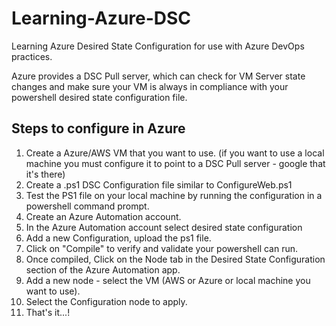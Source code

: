 # Learning-Azure-DSC

Learning Azure Desired State Configuration for use with Azure DevOps practices.

Azure provides a DSC Pull server, which can check for VM Server state changes and make sure your VM is always in compliance with your powershell desired state configuration file.

## Steps to configure in Azure

1. Create a Azure/AWS VM that you want to use. (if you want to use a local machine you must configure it to point to a DSC Pull server - google that it's there)
2. Create a .ps1 DSC Configuration file similar to ConfigureWeb.ps1
3. Test the PS1 file on your local machine by running the configuration in a powershell command prompt.
4. Create an Azure Automation account.
5. In the Azure Automation account select desired state configuration
6. Add a new Configuration, upload the ps1 file.
7. Click on "Compile" to verify and validate your powershell can run.
8. Once compiled, Click on the Node tab in the Desired State Configuration section of the Azure Automation app.
9. Add a new node - select the VM (AWS or Azure or local machine you want to use).
10. Select the Configuration node to apply.
11. That's it...!